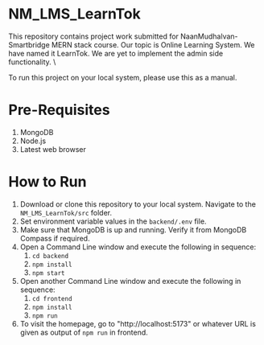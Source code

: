 # NM_LMS_LearnTok

This repository contains project work submitted for NaanMudhalvan-Smartbridge MERN stack course. Our topic is Online Learning System. We have named it LearnTok. We are yet to implement the admin side functionality. \

To run this project on your local system, please use this as a manual.

# Pre-Requisites
1. MongoDB
2. Node.js
3. Latest web browser

# How to Run

1. Download or clone this repository to your local system. Navigate to the `NM_LMS_LearnTok/src` folder.
2. Set environment variable values in the `backend/.env` file.
3. Make sure that MongoDB is up and running. Verify it from MongoDB Compass if required.
4. Open a Command Line window and execute the following in sequence:
   1. `cd backend`
   2. `npm install`
   3. `npm start`
5. Open another Command Line window and execute the following in sequence:
   1. `cd frontend`
   2. `npm install`
   3. `npm run`
6. To visit the homepage, go to "http://localhost:5173" or whatever URL is given as output of `npm run` in frontend.
